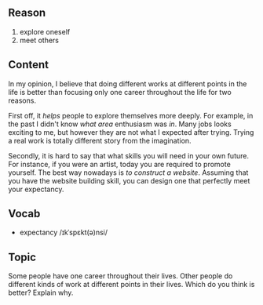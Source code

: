 ## Reason
1. explore oneself
2. meet others

## Content
In my opinion, I believe that doing different works at different points in the life is better than focusing only one career throughout the life for two reasons.

First off, it *helps* people to explore themselves more deeply. For example, in the past I didn't know *what area* enthusiasm was *in*. Many jobs looks exciting to me, but however they are not what I expected after trying. Trying a real work is totally different story from the imagination.

Secondly, it is hard to say that what skills you will need in your own future. For instance, if you were an artist, today you are required to promote yourself. The best way nowadays is *to construct a website*. Assuming that you have the website building skill, you can design one that perfectly meet your expectancy.

## Vocab
- expectancy /ɪkˈspɛkt(ə)nsi/ 

## Topic
Some people have one career throughout their lives. Other people do different kinds of work at different points in their lives. Which do you think is better? Explain why.